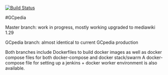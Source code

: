 [![Build Status](https://travis-ci.org/gctools-outilsgc/gcpedia.svg?branch=master)](https://travis-ci.org/gctools-outilsgc/gcpedia)

#GCpedia

Master branch: work in progress, mostly working upgraded to mediawiki 1.29

GCpedia branch: almost identical to current GCpedia production

Both branches include Dockerfiles to build docker images as well as docker compose files for both docker-compose and docker stack/swarm
A docker-compose file for setting up a jenkins + docker worker environment is also available.
